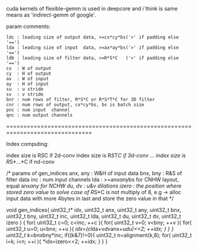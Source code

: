 cuda kernels of flexible-gemm is used in deepcore and i`think is same means as 'indirect-gemm of google'.

param comments:

    ldc : leading size of output data, >=cx*cy*bs('>' if padding else '==')
    lda : leading size of input  data, >=ax*ay*bs('>' if padding else '==')
    ldb : leading size of filter data, >=R*S*C   ('>' if padding else '==')
    cx  : W of output
    cy  : H of output
    ax  : W of input
    ay  : H of input
    su  : u stride
    sv  : v stride
    bnr : num rows of filter, R*S*C or R*S*T*C for 3D filter
    cnr : num rows of output, cx*cy*bs, bs is batch size
    pnc : num input  channel
    qnc : num output channels

===============================================================================

Index computing:

index size is R*S*C if 2d-conv
index size is R*S*T*C if 3d-conv
...
index size is R*S*...*C if nd-conv

/*
params of gen_indices
    anx, any : W&H of input  data
    bnx, bny : R&S of filter data
    inc      : num input channels
    lda      : >=anx*any*bs for CNHW layout, equal anx*any for NCHW
    du, dv   : u&v dilations
    izero    : the position where stored zero value to solve case of R*S*C is not multiply of 8, 
               e.g -> alloc input data with more 4bytes in last and store the zero value in that
*/

void gen_indices( uint32_t* idx, uint32_t anx, uint32_t any, uint32_t bnx, uint32_t bny, uint32_t inc, uint32_t lda, uint32_t du, uint32_t dv, uint32_t izero )
{
    for( uint32_t c=0; c<inc; ++c ){
        for( uint32_t v=0; v<bny; ++v ){
            for( uint32_t u=0; u<bnx; ++u ){
                *idx=(c*lda+v*dv*anx+u*du)<<2; ++idx;
            }
        }
    }
    uint32_t k=bnx*bny*inc;
	if((k&7)!=0){
        uint32_t n=alignment(k,8);
        for( uint32_t i=k; i<n; ++i ){ *idx=izero<<2; ++idx; }
    }
}